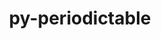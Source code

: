 ---
title: "py-periodictable"
layout: cache
categories: [package, v0.21.2]
meta: {"versions": ["1.5.0"], "compilers": ["gcc@=11.4.0", "gcc@=9.4.0", "oneapi@=2023.2.0"], "oss": ["ubuntu20.04"], "platforms": ["linux"], "targets": ["neoverse_v1", "ppc64le", "x86_64_v3"], "stacks": ["e4s", "e4s-neoverse_v1", "e4s-oneapi", "e4s-power", "root"], "num_specs": 4, "num_specs_by_stack": {"root": 4, "e4s-neoverse_v1": 1, "e4s-power": 1, "e4s": 1, "e4s-oneapi": 1}}
spec_details: [{"hash": "kcb5tzr34unsgvvtvlsdqrn4r7ekiivx", "compiler": "gcc@=11.4.0", "versions": ["1.5.0"], "os": "ubuntu20.04", "platform": "linux", "target": "neoverse_v1", "variants": ["build_system=python_pip"], "stacks": ["root", "e4s-neoverse_v1"], "size": "-", "tarball": "https://binaries.spack.io/releases/v0.21.2/build_cache/linux-ubuntu20.04-neoverse_v1/gcc-11.4.0/py-periodictable-1.5.0/linux-ubuntu20.04-neoverse_v1-gcc-11.4.0-py-periodictable-1.5.0-kcb5tzr34unsgvvtvlsdqrn4r7ekiivx.spack"}, {"hash": "fagp7frkro7wpw4dx2n2k5lyieoxpdip", "compiler": "gcc@=9.4.0", "versions": ["1.5.0"], "os": "ubuntu20.04", "platform": "linux", "target": "ppc64le", "variants": ["build_system=python_pip"], "stacks": ["root", "e4s-power"], "size": "-", "tarball": "https://binaries.spack.io/releases/v0.21.2/build_cache/linux-ubuntu20.04-ppc64le/gcc-9.4.0/py-periodictable-1.5.0/linux-ubuntu20.04-ppc64le-gcc-9.4.0-py-periodictable-1.5.0-fagp7frkro7wpw4dx2n2k5lyieoxpdip.spack"}, {"hash": "5k4b75upurozpaa7jri6i5y5fcp7x6qn", "compiler": "gcc@=11.4.0", "versions": ["1.5.0"], "os": "ubuntu20.04", "platform": "linux", "target": "x86_64_v3", "variants": ["build_system=python_pip"], "stacks": ["root", "e4s"], "size": "-", "tarball": "https://binaries.spack.io/releases/v0.21.2/build_cache/linux-ubuntu20.04-x86_64_v3/gcc-11.4.0/py-periodictable-1.5.0/linux-ubuntu20.04-x86_64_v3-gcc-11.4.0-py-periodictable-1.5.0-5k4b75upurozpaa7jri6i5y5fcp7x6qn.spack"}, {"hash": "dyi3klkzeiljuaklfb6d2orqsjo4dx5q", "compiler": "oneapi@=2023.2.0", "versions": ["1.5.0"], "os": "ubuntu20.04", "platform": "linux", "target": "x86_64_v3", "variants": ["build_system=python_pip"], "stacks": ["e4s-oneapi", "root"], "size": "-", "tarball": "https://binaries.spack.io/releases/v0.21.2/build_cache/linux-ubuntu20.04-x86_64_v3/oneapi-2023.2.0/py-periodictable-1.5.0/linux-ubuntu20.04-x86_64_v3-oneapi-2023.2.0-py-periodictable-1.5.0-dyi3klkzeiljuaklfb6d2orqsjo4dx5q.spack"}]
---